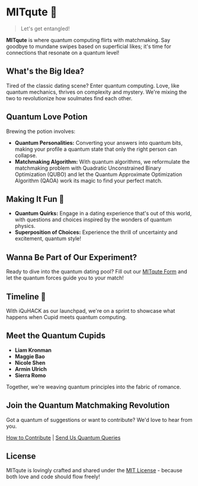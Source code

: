 # MITqute 🚀

> Let's get entangled!

**MITqute** is where quantum computing flirts with matchmaking. Say goodbye to mundane swipes based on superficial likes; it's time for connections that resonate on a quantum level!

## What's the Big Idea?

Tired of the classic dating scene? Enter quantum computing. Love, like quantum mechanics, thrives on complexity and mystery. We're mixing the two to revolutionize how soulmates find each other.

## Quantum Love Potion

Brewing the potion involves:

- **Quantum Personalities:** Converting your answers into quantum bits, making your profile a quantum state that only the right person can collapse.
- **Matchmaking Algorithm:** With quantum algorithms, we reformulate the matchmaking problem with Quadratic Unconstrained Binary Optimization (QUBO) and let the Quantum Approximate Optimization Algorithm (QAOA) work its magic to find your perfect match.

## Making It Fun 🎉

- **Quantum Quirks:** Engage in a dating experience that's out of this world, with questions and choices inspired by the wonders of quantum physics.
- **Superposition of Choices:** Experience the thrill of uncertainty and excitement, quantum style!

## Wanna Be Part of Our Experiment?

Ready to dive into the quantum dating pool? Fill out our [MITqute Form](https://forms.gle/C2quqrLv36Dp1Yea9) and let the quantum forces guide you to your match!

## Timeline 📅

With iQuHACK as our launchpad, we're on a sprint to showcase what happens when Cupid meets quantum computing.

## Meet the Quantum Cupids

- **Liam Kronman**
- **Maggie Bao**
- **Nicole Shen**
- **Armin Ulrich**
- **Sierra Romo**

Together, we're weaving quantum principles into the fabric of romance.

## Join the Quantum Matchmaking Revolution

Got a quantum of suggestions or want to contribute? We'd love to hear from you.

[How to Contribute](docs/CONTRIBUTING.md) | [Send Us Quantum Queries](mailto:qupid@mit.edu)

## License

MITqute is lovingly crafted and shared under the [MIT License](https://opensource.org/licenses/MIT) - because both love and code should flow freely!
